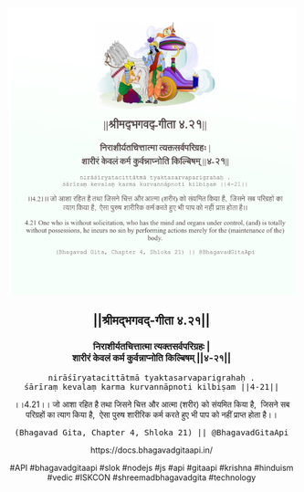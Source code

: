 <img src="../../asset/BG_4_21.png"/>
<center><h2>||श्रीमद्‍भगवद्‍-गीता ४.२१||</h2>
<h3>निराशीर्यतचित्तात्मा त्यक्तसर्वपरिग्रहः |<br/>शारीरं केवलं कर्म कुर्वन्नाप्नोति किल्बिषम् ||४-२१||</h3>
<pre>nirāśīryatacittātmā tyaktasarvaparigrahaḥ .<br/>śārīraṃ kevalaṃ karma kurvannāpnoti kilbiṣam ||4-21||</pre>
<p>।।4.21।। जो आशा रहित है तथा जिसने चित्त और आत्मा (शरीर) को संयमित किया है,  जिसने सब परिग्रहों का त्याग किया है,  ऐसा पुरुष शारीरिक कर्म करते हुए भी पाप को नहीं प्राप्त होता है।।</p>
<pre>(Bhagavad Gita, Chapter 4, Shloka 21) || @BhagavadGitaApi</pre><p>https://docs.bhagavadgitaapi.in/</p><p>#API #bhagavadgitaapi #slok #nodejs #js #api #gitaapi #krishna #hinduism #vedic #ISKCON #shreemadbhagavadgita #technology</p></center>